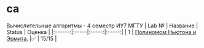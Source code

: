 # ca
Вычислительные алгоритмы - 4 семестр ИУ7 МГТУ
| Lab № | Название | Status | Оценка |
|:------:|:-----|:-----:|:-----:|
| 1 | [Полиномом Ньютона и Эрмита.](https://github.com/Ratwe/ca/tree/main/lab_01) |:white_check_mark: | 15/15 |
